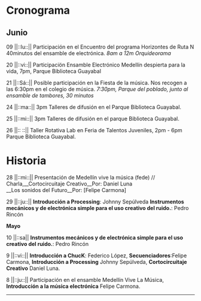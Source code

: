 # Cronograma

## Junio
09 ||::lu::|| Participación en el Encuentro del programa Horizontes de Ruta N 40minutos del ensamble de electrónica.
*8am a 12m Orquideorama*

20 ||::vi::|| Participaciön Ensamble Electrónico Medellín despierta para la vida, 7pm, Parque Biblioteca Guayabal

21 ||::Sá::|| Posible participación en la Fiesta de la música. Nos recogen a las 6:30pm en el colegio de música.
*7:30pm, Parque del poblado, junto al ensamble de tambores, 30 minutos*

24 ||::ma::|| 3pm Talleres de difusión en el Parque Biblioteca Guayabal.

25 ||::mi::|| 3pm Talleres de difusión en el parque Biblioteca Guayabal.

26 ||:: ::|| Taller Rotativa Lab en Feria de Talentos Juveniles, 2pm - 6pm Parque Biblioteca Guayabal.



# Historia
28 ||::mi::|| Presentación de Medellín vive la música (fede) // Charla,__Cortocircuitaje Creativo__Por: Daniel Luna<br>__Los sonidos del Futuro__Por: [Felipe Carmona]

29 ||::ju::|| __Introducción a Processing__: Johnny Sepúlveda __Instrumentos mecánicos y de electrónica simple para el uso creativo del ruido.__: Pedro Rincón<br>

__Mayo__

10 ||::sa|| __Instrumentos mecánicos y de electrónica simple para el uso creativo del ruido.__: Pedro Rincón<br>

9 ||::vi::|| __Introducción a ChucK__: Federico López, __Secuenciadores__:Felipe Carmona, __Introducción a Processing__ Johnny Sepúlveda, __Cortocircuitaje Creativo__ Daniel Luna.

8 ||::ju::|| Participación en el ensamble Medellín Vive La Música, __Introducción a la música electrónica__ Felipe Carmona.


----




